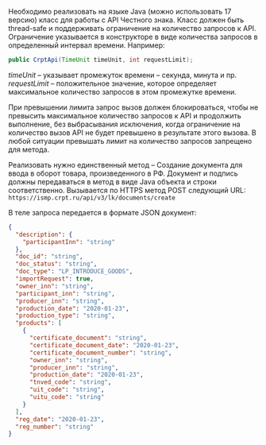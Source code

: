 Необходимо реализовать на языке Java (можно использовать 17 версию) класс для работы с API Честного знака. Класс должен
быть thread-safe и поддерживать ограничение на количество запросов к API. Ограничение указывается в конструкторе в виде
количества запросов в определенный интервал времени. Например:

```java
public CrptApi(TimeUnit timeUnit, int requestLimit);
```

_timeUnit_ – указывает промежуток времени – секунда, минута и пр.
_requestLimit_ – положительное значение, которое определяет максимальное количество запросов в этом промежутке времени.

При превышении лимита запрос вызов должен блокироваться, чтобы не превысить максимальное количество запросов к API и
продолжить выполнение, без выбрасывания исключения, когда ограничение на количество вызов API не будет превышено в
результате этого вызова. В любой ситуации превышать лимит на количество запросов запрещено для метода.

Реализовать нужно единственный метод – Создание документа для ввода в оборот товара, произведенного в РФ. Документ и
подпись должны передаваться в метод в виде Java объекта и строки соответственно.
Вызывается по HTTPS метод POST следующий URL: `https://ismp.crpt.ru/api/v3/lk/documents/create`

В теле запроса передается в формате JSON документ:

```json
{
  "description": {
    "participantInn": "string"
  },
  "doc_id": "string",
  "doc_status": "string",
  "doc_type": "LP_INTRODUCE_GOODS",
  "importRequest": true,
  "owner_inn": "string",
  "participant_inn": "string",
  "producer_inn": "string",
  "production_date": "2020-01-23",
  "production_type": "string",
  "products": [
    {
      "certificate_document": "string",
      "certificate_document_date": "2020-01-23",
      "certificate_document_number": "string",
      "owner_inn": "string",
      "producer_inn": "string",
      "production_date": "2020-01-23",
      "tnved_code": "string",
      "uit_code": "string",
      "uitu_code": "string"
    }
  ],
  "reg_date": "2020-01-23",
  "reg_number": "string"
}
```